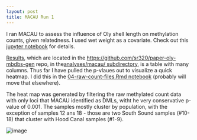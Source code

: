 ```yaml
---
layout: post
title: MACAU Run 1 
---  
```


I ran MACAU to assess the influence of Oly shell length on methylation counts, given relatedness.  I used wet weight as a covariate.  Check out this [jupyter notebook](https://github.com/sr320/paper-oly-mbdbs-gen/blob/master/code/05-MACAU.ipynb) for details.  

[Results](https://raw.githubusercontent.com/sr320/paper-oly-mbdbs-gen/master/analyses/macau/output/20190812-macau.assoc.txt),  which are located in the https://github.com/sr320/paper-oly-mbdbs-gen repo, in the[analyses/macau/ subdirectory](https://github.com/sr320/paper-oly-mbdbs-gen/tree/master/analyses/macau), is a table with many columns. Thus far I have pulled the p-vlaues out to visualize a quick heatmap.  I did this in the [04-raw-count-files.Rmd notebook](https://github.com/sr320/paper-oly-mbdbs-gen/blob/master/code/04-raw-count-files.Rmd) (probably will move that elsewhere).  

The heat map was generated by filtering the raw methylated count data with only loci that MACAU identified as DMLs, witht he very conservative p-value of 0.001. The samples mostly cluster by population, with the exception of samples 12 ans 18 - those are two South Sound samples (#10-18) that cluster with Hood Canal samples (#1-9).

![image](https://user-images.githubusercontent.com/17264765/62913035-636a2200-bd3f-11e9-8d69-211d993c1046.png)
